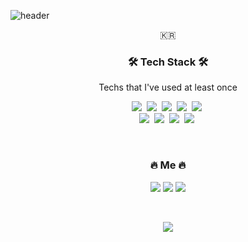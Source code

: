 ![header](https://capsule-render.vercel.app/api?type=waving&color=auto&height=300&section=header&text=KOEYHNI&fontSize=90&animation=fadeIn&fontAlignY=38&desc=InHyeok's%20GitHub%20Profile.&descAlignY=51&descAlign=62)

<p align="center">🇰🇷</p>

<h3 align="center">🛠 Tech Stack 🛠</h3>

<p align="center"> Techs that I've used at least once </p>

<p align="center">
  <img src="https://img.shields.io/badge/HTML5-E34F26?style=flat-square&logo=html5&logoColor=white"/></a>&nbsp 
  <img src="https://img.shields.io/badge/jQuery-0769AD?style=flat-square&logo=jQuery&logoColor=white"/></a>&nbsp 
  <img src="https://img.shields.io/badge/Javascript-ffb13b?style=flat-square&logo=javascript&logoColor=white"/></a>&nbsp 
  <img src="https://img.shields.io/badge/css-1572B6?style=flat-square&logo=css3&logoColor=white"/></a>&nbsp 
  <img src="https://img.shields.io/badge/PHP-777BB4?style=flat-square&logo=php&logoColor=white"/></a>&nbsp 
  <br>
  <img src="https://img.shields.io/badge/Notepad++-90E59A?style=flat-square&logo=notepadplusplus&logoColor=white"/></a>&nbsp 
  <img src="https://img.shields.io/badge/phpMyAdmin-6C78AF?style=flat-square&logo=phpMyAdmin&logoColor=white"/></a>&nbsp 
  <img src="https://img.shields.io/badge/Mysql-E6B91E?style=flat-square&logo=MySql&logoColor=white"/></a>&nbsp 
  <img src="https://img.shields.io/badge/Sublime Text-FF9800?style=flat-square&logo=Sublime Text&logoColor=white"/></a>&nbsp 
</p>

<br>




<h3 align="center"> 🔥 Me 🔥 </h3>
<p align="center">
  <a href="https://www.instagram.com/koeyhni__/"><img src="http://img.shields.io/badge/-Instagram-black?style=flat-square&logo=Instagram&link=https://www.instagram.com/koeyhni__/"/></a>
  <a href="mailto:dlsgur1225@naver.com"><img src="https://img.shields.io/badge/Naver-03C75A?style=flat-square&logo=naver&logoColor=white&link=dlsgur1225@naver.com"/></a>
   <a href="https://www.facebook.com/dlsgur1225"><img src="https://img.shields.io/badge/Facebook-1877F2?style=flat-square&logo=Facebook&logoColor=white&link=https://www.facebook.com/dlsgur1225"/></a>
</p>
<br>

<p align="center">
  <a href="https://hits.seeyoufarm.com"><img src="https://hits.seeyoufarm.com/api/count/incr/badge.svg?url=https%3A%2F%2Fgithub.com%2FKOEYHNI&count_bg=%23C83D3D&title_bg=%23555555&icon=github.svg&icon_color=%23E1DEDE&title=hits&edge_flat=false"/></a>
</p>
